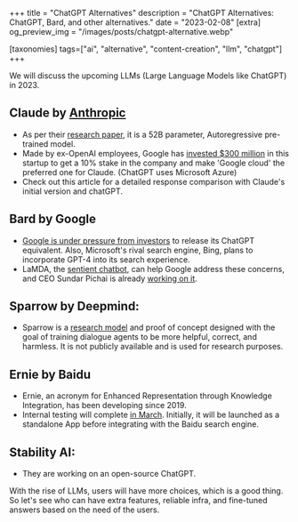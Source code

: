 +++
title = "ChatGPT Alternatives"
description = "ChatGPT Alternatives: ChatGPT, Bard, and other alternatives."
date = "2023-02-08"
[extra]
og_preview_img = "/images/posts/chatgpt-alternative.webp"

[taxonomies]
tags=["ai", "alternative", "content-creation", "llm", "chatgpt"]
+++

We will discuss the upcoming LLMs (Large Language Models like ChatGPT) in 2023.

## **Claude** by [Anthropic](https://www.anthropic.com/)

- As per their [research paper](https://arxiv.org/pdf/2212.08073.pdf), it is a 52B parameter, Autoregressive pre-trained model.
- Made by ex-OpenAI employees, Google has [invested $300 million](https://www.theverge.com/2023/2/3/23584540/google-anthropic-investment-300-million-openai-chatgpt-rival-claude) in this startup to get a 10% stake in the company and make 'Google cloud' the preferred one for Claude. (ChatGPT uses Microsoft Azure)
- Check out this article for a detailed response comparison with Claude's initial version and chatGPT.

## **Bard** by Google

- [Google is under pressure from investors](https://techcrunch.com/2023/02/03/google-best-yet-to-come-ai-journey-faces-potential-disruption-openai-chatgpt/) to release its ChatGPT equivalent. Also, Microsoft's rival search engine, Bing, plans to incorporate GPT-4 into its search experience.
- LaMDA, the [sentient chatbot](https://www.bbc.com/news/technology-61784011), can help Google address these concerns, and CEO Sundar Pichai is already [working on it](https://www.techradar.com/news/google-is-ready-to-take-on-chatgpt-and-well-see-its-ai-masterplan-any-day-now).

## **Sparrow** by Deepmind:

- Sparrow is a [research model](https://medium.com/illumination/secrets-of-deepminds-sparrow-a-big-competitor-of-chatgpt-9838a90cefb8) and proof of concept designed with the goal of training dialogue agents to be more helpful, correct, and harmless. It is not publicly available and is used for research purposes.

## **Ernie** by Baidu

- Ernie, an acronym for Enhanced Representation through Knowledge Integration, has been developing since 2019.
- Internal testing will complete [in March](https://www.techspot.com/news/97522-china-baidu-launch-chatgpt-style-service-called-ernie.html). Initially, it will be launched as a standalone App before integrating with the Baidu search engine.

## Stability AI:

- They are working on an open-source ChatGPT.

With the rise of LLMs, users will have more choices, which is a good thing. So let's see who can have extra features, reliable infra, and fine-tuned answers based on the need of the users.
